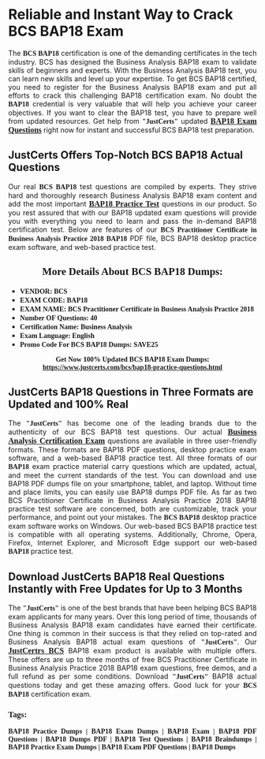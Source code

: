 <h1><strong>Reliable and Instant Way to Crack BCS BAP18 Exam</strong></h1>

<p style="text-align: justify;">The <span style="font-family:Georgia,serif;"><strong>BCS BAP18</strong></span> certification is one of the demanding certificates in the tech industry. BCS has designed the Business Analysis BAP18 exam to validate skills of beginners and experts. With the Business Analysis BAP18 test, you can learn new skills and level up your expertise. To get BCS BAP18 certified, you need to register for the Business Analysis BAP18 exam and put all efforts to crack this challenging BAP18 certification exam. No doubt the <span style="font-family:Georgia,serif;"><strong> BAP18</strong></span> credential is very valuable that will help you achieve your career objectives. If you want to clear the BAP18 test, you have to prepare well from updated resources. Get help from <span style="font-size:14px;"><span style="font-family:Georgia,serif;"><strong>"JustCerts"</strong></span></span> updated <a href="https://www.justcerts.com/bcs/bap18-practice-questions.html"><span style="font-size:16px;"><span style="font-family:Georgia,serif;"><strong>BAP18 Exam Questions</strong></span></span></a> right now for instant and successful BCS BAP18 test preparation.</p>

<h2><strong>JustCerts Offers Top-Notch BCS BAP18 Actual Questions </strong></h2>

<p style="text-align: justify;">Our real <span style="font-family:Georgia,serif;"><strong>BCS BAP18</strong></span> test questions are compiled by experts. They strive hard and thoroughly research Business Analysis BAP18 exam content and add the most important <a href="https://www.justcerts.com/bcs/bap18-practice-questions.html"><span style="font-size:16px;"><span style="font-family:Georgia,serif;"><strong>BAP18 Practice Test</strong></span></span></a> questions in our product. So you rest assured that with our BAP18 updated exam questions will provide you with everything you need to learn and pass the in-demand BAP18 certification test. Below are features of our <span style="font-family:Georgia,serif;"><strong>BCS Practitioner Certificate in Business Analysis Practice 2018 BAP18</strong></span> PDF file, BCS BAP18 desktop practice exam software, and web-based practice test.</p>

<h2 style="text-align: center;"><strong><span style="font-family:Georgia,serif;">More Details About BCS BAP18 Dumps:</span></strong></h2>

<ul>
	<li style="text-align: justify;"><span style="font-size:14px;"><span style="font-family:Georgia,serif;"><strong>VENDOR: BCS</strong></span></span></li>
	<li style="text-align: justify;"><span style="font-size:14px;"><span style="font-family:Georgia,serif;"><strong>EXAM CODE: BAP18</strong></span></span></li>
	<li style="text-align: justify;"><span style="font-size:14px;"><span style="font-family:Georgia,serif;"><strong>EXAM NAME: BCS Practitioner Certificate in Business Analysis Practice 2018</strong></span></span></li>
	<li style="text-align: justify;"><span style="font-size:14px;"><span style="font-family:Georgia,serif;"><strong>Number OF Questions: 40</strong></span></span></li>
	<li style="text-align: justify;"><span style="font-size:14px;"><span style="font-family:Georgia,serif;"><strong>Certification Name: Business Analysis</strong></span></span></li>
	<li style="text-align: justify;"><span style="font-size:14px;"><span style="font-family:Georgia,serif;"><strong>Exam Language: English</strong></span></span></li>
	<li style="text-align: justify;"><span style="font-size:14px;"><span style="font-family:Georgia,serif;"><strong>Promo Code For BCS BAP18 Dumps: SAVE25</strong></span></span></li>
</ul>

<p style="text-align: center;"><strong><span style="font-family:Georgia,serif;"><span style="font-size:14px;">Get Now 100% Updated BCS BAP18 Exam Dumps:</span> <a href="https://www.justcerts.com/bcs/bap18-practice-questions.html">https://www.justcerts.com/bcs/bap18-practice-questions.html</a></span></strong></p>

<h2><strong>JustCerts BAP18 Questions in Three Formats are Updated and 100% Real</strong></h2>

<p style="text-align: justify;">The <span style="font-size:14px;"><span style="font-family:Georgia,serif;"><strong>"JustCerts"</strong></span></span> has become one of the leading brands due to the authenticity of our BCS BAP18 test questions. Our actual <a href="https://www.justcerts.com/bcs/business-analysis-certification-exams.html"><span style="font-size:16px;"><span style="font-family:Georgia,serif;"><strong>Business Analysis Certification Exam</strong></span></span></a> questions are available in three user-friendly formats. These formats are BAP18 PDF questions, desktop practice exam software, and a web-based BAP18 practice test. All three formats of our <strong><span style="font-family:Georgia,serif;"> BAP18</span></strong> exam practice material carry questions which are updated, actual, and meet the current standards of the test. You can download and use BAP18 PDF dumps file on your smartphone, tablet, and laptop. Without time and place limits, you can easily use BAP18 dumps PDF file. As far as two BCS Practitioner Certificate in Business Analysis Practice 2018 BAP18 practice test software are concerned, both are customizable, track your performance, and point out your mistakes. The <span style="font-family:Georgia,serif;"><strong>BCS BAP18</strong></span> desktop practice exam software works on Windows. Our web-based BCS BAP18 practice test is compatible with all operating systems. Additionally, Chrome, Opera, Firefox, Internet Explorer, and Microsoft Edge support our web-based <span style="font-family:Georgia,serif;"><strong>BAP18 </strong></span> practice test.</p>

<h2><strong>Download JustCerts BAP18 Real Questions Instantly with Free Updates for Up to 3 Months</strong></h2>

<p style="text-align: justify;">The <span style="font-family:Georgia,serif;"><span style="font-size:14px;"><strong>"JustCerts"</strong></span></span> is one of the best brands that have been helping BCS BAP18 exam applicants for many years. Over this long period of time, thousands of Business Analysis BAP18 exam candidates have earned their certificate. One thing is common in their success is that they relied on top-rated and Business Analysis BAP18 actual exam questions of <span style="font-family:Georgia,serif;"><span style="font-size:14px;"><strong>"JustCerts"</strong></span></span>. Our <a href="https://www.justcerts.com/bcs-certification-exams.html"><span style="font-size:16px;"><span style="font-family:Georgia,serif;"><strong>JustCertrs BCS</strong></span></span></a> BAP18 exam product is available with multiple offers. These offers are up to three months of free BCS Practitioner Certificate in Business Analysis Practice 2018 BAP18 exam questions, free demos, and a full refund as per some conditions. Download <span style="font-family:Georgia,serif;"><span style="font-size:14px;"><strong>"JustCerts"</strong></span></span> BAP18 actual questions today and get these amazing offers. Good luck for your <span style="font-family:Georgia,serif;"><strong>BCS BAP18</strong></span> certification exam.</p>

<h3 style="text-align: justify;"><span style="font-family:Georgia,serif;"><strong>Tags:</strong></span></h3>

<p style="text-align: justify;"><span style="font-family:Georgia,serif;"><strong>BAP18 Practice Dumps | BAP18 Exam Dumps | BAP18 Exam | BAP18 PDF Questions | BAP18 Dumps PDF | BAP18 Test Questions | BAP18 Braindumps | BAP18 Practice Exam Dumps | BAP18 Exam PDF Questions | BAP18 Dumps</strong></span></p>
